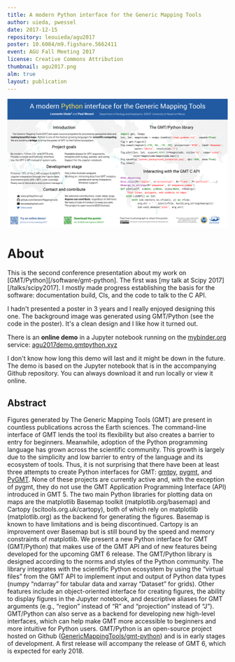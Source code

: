 ```yaml
---
title: A modern Python interface for the Generic Mapping Tools
author: uieda, pwessel
date: 2017-12-15
repository: leouieda/agu2017
poster: 10.6084/m9.figshare.5662411
event: AGU Fall Meeting 2017
license: Creative Commons Attribution
thumbnail: agu2017.png
alm: true
layout: publication
---
```


![The poster presented at the meeting.](/images/poster-agu2017.png)

# About

This is the second conference presentation about my work on
[GMT/Python][/software/gmt-python]. The first was [my talk at Scipy
2017][/talks/scipy2017]. I mostly made progress establishing the basis for the
software: documentation build, CIs, and the code to talk to the C API.

I hadn't presented a poster in 3 years and I really enjoyed designing this one.
The background image was generated using GMT/Python (see the code in the
poster). It's a clean design and I like how it turned out.

There is an **online demo** in a Jupyter notebook running on the
[mybinder.org](https://mybinder.org/) service:
[agu2017demo.gmtpython.xyz](http://agu2017demo.gmtpython.xyz)

I don't know how long this demo will last and it might be down in the future.
The demo is based on the Jupyter notebook that is in the accompanying Github
repository. You can always download it and run locally or view it online.


## Abstract

Figures generated by The Generic Mapping Tools (GMT) are present in countless
publications across the Earth sciences. The command-line interface of GMT lends
the tool its flexibility but also creates a barrier to entry for beginners.
Meanwhile, adoption of the Python programming language has grown across the
scientific community. This growth is largely due to the simplicity and low
barrier to entry of the language and its ecosystem of tools. Thus, it is not
surprising that there have been at least three attempts to create Python
interfaces for GMT: [gmtpy](https://github.com/emolch/gmtpy),
[pygmt](https://github.com/ian-r-rose/pygmt), and
[PyGMT](https://github.com/glimmer-cism/PyGMT). None of these projects are
currently active and, with the exception of pygmt, they do not use the GMT
Application Programming Interface (API) introduced in GMT 5.  The two main
Python libraries for plotting data on maps are the matplotlib Basemap toolkit
(matplotlib.org/basemap) and Cartopy (scitools.org.uk/cartopy), both of which
rely on matplotlib (matplotlib.org) as the backend for generating the figures.
Basemap is known to have limitations and is being discontinued.  Cartopy is an
improvement over Basemap but is still bound by the speed and memory constraints
of matplotlib. We present a new Python interface for GMT (GMT/Python) that
makes use of the GMT API and of new features being developed for the upcoming
GMT 6 release. The GMT/Python library is designed according to the norms and
styles of the Python community. The library integrates with the scientific
Python ecosystem by using the “virtual files” from the GMT API to implement
input and output of Python data types (numpy “ndarray” for tabular data and
xarray “Dataset” for grids). Other features include an object-oriented
interface for creating figures, the ability to display figures in the Jupyter
notebook, and descriptive aliases for GMT arguments (e.g., “region” instead of
“R” and “projection” instead of “J”). GMT/Python can also serve as a backend
for developing new high-level interfaces, which can help make GMT more
accessible to beginners and more intuitive for Python users. GMT/Python is an
open-source project hosted on Github
([GenericMappingTools/gmt-python](https://github.com/GenericMappingTools/gmt-python))
and is in early stages of development. A first release will accompany the
release of  GMT 6, which is expected for early 2018.
